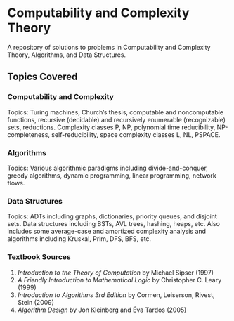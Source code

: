 # Computability and Complexity Theory

A repository of solutions to problems in Computability and Complexity Theory, Algorithms, and Data Structures.

## Topics Covered

### Computability and Complexity

Topics: Turing machines, Church’s thesis, computable and noncomputable functions, recursive (decidable) and recursively enumerable (recognizable) sets, reductions. Complexity classes P, NP, polynomial time reducibility, NP-completeness, self-reducibility, space complexity classes L, NL, PSPACE.

### Algorithms

Topics: Various algorithmic paradigms including divide-and-conquer, greedy algorithms, dynamic programming, linear programming, network flows.

### Data Structures

Topics: ADTs including graphs, dictionaries, priority queues, and disjoint sets. Data structures including BSTs, AVL trees, hashing, heaps, etc. Also includes some average-case and amortized complexity analysis and algorithms including Kruskal, Prim, DFS, BFS, etc.

### Textbook Sources

1. *Introduction to the Theory of Computation* by Michael Sipser (1997)
2. *A Friendly Introduction to Mathematical Logic* by Christopher C. Leary (1999)
3. *Introduction to Algorithms 3rd Edition* by Cormen, Leiserson, Rivest, Stein (2009)
4. *Algorithm Design* by Jon Kleinberg and Éva Tardos (2005)

